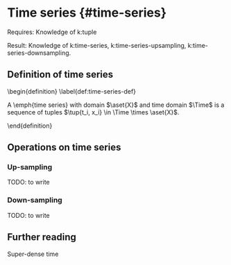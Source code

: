 # Time series {#time-series}

<div class='requirements' markdown='1'>

Requires: Knowledge of k:tuple

Result: Knowledge of k:time-series, k:time-series-upsampling,
k:time-series-downsampling.

</div>

## Definition of time series

\begin{definition}  \label{def:time-series-def}

A \emph{time series} with domain $\aset{X}$ and time domain $\Time$ is a sequence of tuples
$\tup{t_i, x_i} \in \Time \times \aset{X}$.

\end{definition}

## Operations on time series

### Up-sampling

TODO: to write


### Down-sampling

TODO: to write


## Further reading

Super-dense time
